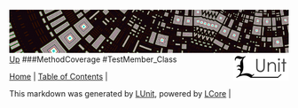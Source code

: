 ![](../Content/LUnit-banner-small.png "")
[<img align="right" src="../Content/LUnit-logo-small.png">](../../README.md)
[Up](MethodCoverage.md)
###MethodCoverage
#TestMember_Class

[Home](../../README.md) | [Table of Contents](../../TableOfContents.md) | 


This markdown was generated by [LUnit](https://github.com/CodeSingularity/LUnit), powered by [LCore](https://github.com/CodeSingularity/LCore) | 

